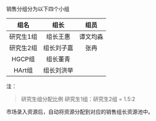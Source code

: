 销售分组分为以下四个小组

| 组名 | 组长 | 组员 |
|:-:|:-:|:-:|
|研究生1组| 组长王惠 | 谭文均淼 |
|研究生2组| 组长刘子嘉 | 张冉 |
|HGCP组 | 组长董青 | |
|HArt组 | 组长刘洪举 | |

注：
> 研究生组分配比例
研究生1组：研究生2组 = 1.5:2

市场录入资源后，自动将资源分配到对应的销售组长资源池中。

